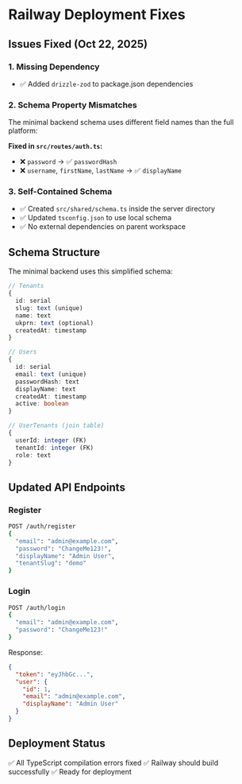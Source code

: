 # Railway Deployment Fixes

## Issues Fixed (Oct 22, 2025)

### 1. Missing Dependency
- ✅ Added `drizzle-zod` to package.json dependencies

### 2. Schema Property Mismatches
The minimal backend schema uses different field names than the full platform:

**Fixed in `src/routes/auth.ts`:**
- ❌ `password` → ✅ `passwordHash`
- ❌ `username`, `firstName`, `lastName` → ✅ `displayName`

### 3. Self-Contained Schema
- ✅ Created `src/shared/schema.ts` inside the server directory
- ✅ Updated `tsconfig.json` to use local schema
- ✅ No external dependencies on parent workspace

## Schema Structure

The minimal backend uses this simplified schema:

```typescript
// Tenants
{
  id: serial
  slug: text (unique)
  name: text
  ukprn: text (optional)
  createdAt: timestamp
}

// Users
{
  id: serial
  email: text (unique)
  passwordHash: text
  displayName: text
  createdAt: timestamp
  active: boolean
}

// UserTenants (join table)
{
  userId: integer (FK)
  tenantId: integer (FK)
  role: text
}
```

## Updated API Endpoints

### Register
```bash
POST /auth/register
{
  "email": "admin@example.com",
  "password": "ChangeMe123!",
  "displayName": "Admin User",
  "tenantSlug": "demo"
}
```

### Login
```bash
POST /auth/login
{
  "email": "admin@example.com",
  "password": "ChangeMe123!"
}
```

Response:
```json
{
  "token": "eyJhbGc...",
  "user": {
    "id": 1,
    "email": "admin@example.com",
    "displayName": "Admin User"
  }
}
```

## Deployment Status

✅ All TypeScript compilation errors fixed
✅ Railway should build successfully
✅ Ready for deployment
